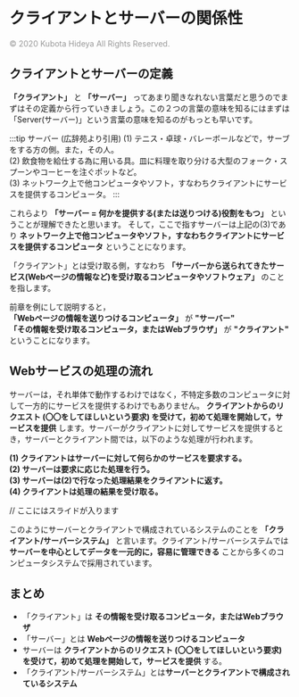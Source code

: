 # クライアントとサーバーの関係性
<p style="margin-top:6px !important;color: #999">© 2020 Kubota Hideya All Rights Reserved. </p>

## クライアントとサーバーの定義
**「クライアント」** と **「サーバー」** ってあまり聞きなれない言葉だと思うのでまずはその定義から行っていきましょう。この２つの言葉の意味を知るにはまずは「Server(サーバー)」という言葉の意味を知るのがもっとも早いです。

:::tip サーバー (広辞苑より引用)
(1) テニス・卓球・バレーボールなどで，サーブをする方の側。また，その人。<br>
(2) 飲食物を給仕する為に用いる具。皿に料理を取り分ける大型のフォーク・スプーンやコーヒーを注ぐポットなど。<br>
(3) ネットワーク上で他コンピュータやソフト，すなわちクライアントにサービスを提供するコンピュータ。
:::

これらより **「サーバー = 何かを提供する(または送りつける)役割をもつ」** ということが理解できたと思います。
そして，ここで指すサーバーは上記の(3)であり **ネットワーク上で他コンピュータやソフト，すなわちクライアントにサービスを提供するコンピュータ** ということになります。

「クライアント」とは受け取る側，すなわち **「サーバーから送られてきたサービス(Webページの情報など)を受け取るコンピュータやソフトウェア」** のことを指します。

前章を例にして説明すると，<br>
**「Webページの情報を送りつけるコンピュータ」** が **"サーバー"** <br>
**「その情報を受け取るコンピュータ，またはWebブラウザ」** が **"クライアント"** <br>
ということになります。

## Webサービスの処理の流れ
サーバーは，それ単体で動作するわけではなく，不特定多数のコンピュータに対して一方的にサービスを提供するわけでもありません。
**クライアントからのリクエスト (〇〇をしてほしいという要求) を受けて，初めて処理を開始して，サービスを提供** します。サーバーがクライアントに対してサービスを提供するとき，サーバーとクライアント間では，以下のような処理が行われます。

**(1) クライアントはサーバーに対して何らかのサービスを要求する。**<br>
**(2) サーバーは要求に応じた処理を行う。**<br>
**(3) サーバーは(2)で行なった処理結果をクライアントに返す。**<br>
**(4) クライアントは処理の結果を受け取る。**<br>

// ここにはスライドが入ります

このようにサーバーとクライアントで構成されているシステムのことを **「クライアント/サーバーシステム」** と言います。クライアント/サーバーシステムでは**サーバーを中心としてデータを一元的に，容易に管理できる** ことから多くのコンピュータシステムで採用されています。

## まとめ
- 「クライアント」は **その情報を受け取るコンピュータ，またはWebブラウザ**
- 「サーバー」とは **Webページの情報を送りつけるコンピュータ**
- サーバーは **クライアントからのリクエスト (〇〇をしてほしいという要求) を受けて，初めて処理を開始して，サービスを提供** する。
- 「クライアント/サーバーシステム」とは**サーバーとクライアントで構成されているシステム** 